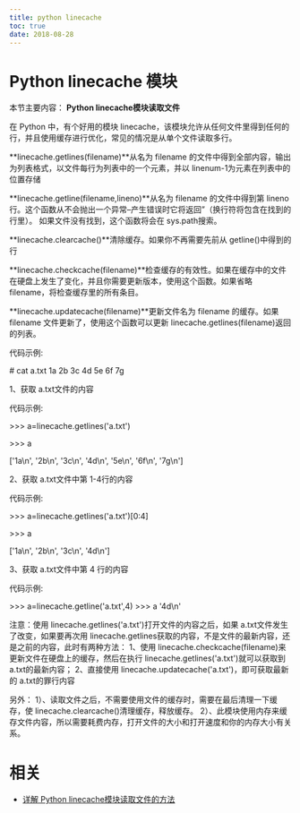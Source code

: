 ```yaml
---
title: python linecache
toc: true
date: 2018-08-28
---
```


# Python linecache 模块

本节主要内容：
**Python linecache模块读取文件**

在 Python 中，有个好用的模块 linecache，该模块允许从任何文件里得到任何的行，并且使用缓存进行优化，常见的情况是从单个文件读取多行。

**linecache.getlines(filename)**从名为 filename 的文件中得到全部内容，输出为列表格式，以文件每行为列表中的一个元素，并以 linenum-1为元素在列表中的位置存储

**linecache.getline(filename,lineno)**从名为 filename 的文件中得到第 lineno 行。这个函数从不会抛出一个异常–产生错误时它将返回”（换行符将包含在找到的行里）。
如果文件没有找到，这个函数将会在 sys.path搜索。

**linecache.clearcache()**清除缓存。如果你不再需要先前从 getline()中得到的行

**linecache.checkcache(filename)**检查缓存的有效性。如果在缓存中的文件在硬盘上发生了变化，并且你需要更新版本，使用这个函数。如果省略 filename，将检查缓存里的所有条目。

**linecache.updatecache(filename)**更新文件名为 filename 的缓存。如果 filename 文件更新了，使用这个函数可以更新 linecache.getlines(filename)返回的列表。



代码示例:

\# cat a.txt
1a
2b
3c
4d
5e
6f
7g



1、获取 a.txt文件的内容



代码示例:



\>>> a=linecache.getlines('a.txt')

\>>> a

['1a\n', '2b\n', '3c\n', '4d\n', '5e\n', '6f\n', '7g\n']

2、获取 a.txt文件中第 1-4行的内容

代码示例:

\>>> a=linecache.getlines('a.txt')[0:4]

\>>> a

['1a\n', '2b\n', '3c\n', '4d\n']

3、获取 a.txt文件中第 4 行的内容

代码示例:

\>>> a=linecache.getline('a.txt',4)
\>>> a
'4d\n'

注意：使用 linecache.getlines('a.txt')打开文件的内容之后，如果 a.txt文件发生了改变，如果要再次用 linecache.getlines获取的内容，不是文件的最新内容，还是之前的内容，此时有两种方法：
1、使用 linecache.checkcache(filename)来更新文件在硬盘上的缓存，然后在执行 linecache.getlines('a.txt')就可以获取到 a.txt的最新内容；
2、直接使用 linecache.updatecache('a.txt')，即可获取最新的 a.txt的罪行内容

另外：
1）、读取文件之后，不需要使用文件的缓存时，需要在最后清理一下缓存，使 linecache.clearcache()清理缓存，释放缓存。
2）、此模块使用内存来缓存文件内容，所以需要耗费内存，打开文件的大小和打开速度和你的内存大小有关系。



# 相关

- [详解 Python linecache模块读取文件的方法](https://blog.csdn.net/my2010Sam/article/details/38022041)
